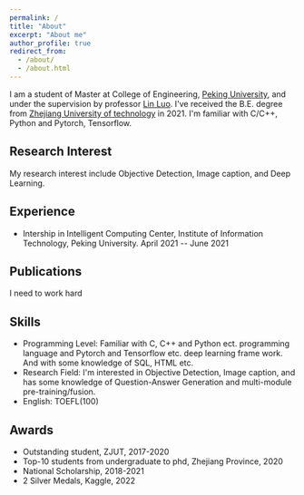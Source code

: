 ```yaml
---
permalink: /
title: "About"
excerpt: "About me"
author_profile: true
redirect_from: 
  - /about/
  - /about.html
---
```


I am a student of Master at College of Engineering, [Peking University](https://www.pku.edu.cn/), and under the supervision by professor [Lin Luo](https://www.coe.pku.edu.cn/teaching/all_time/11195.html). I've received the B.E. degree from [Zhejiang University of technology](http://www.zjut.edu.cn/) in 2021. I'm familiar with C/C++, Python and Pytorch, Tensorflow.

Research Interest
------
My research interest include Objective Detection, Image caption, and Deep Learning.

Experience
------
* Intership in Intelligent Computing Center, Institute of Information Technology, Peking University. April 2021 -- June 2021

Publications
------
I need to work hard

Skills
------
* Programming Level: Familiar with C, C++ and Python ect. programming language and Pytorch and Tensorflow etc. deep learning frame work. And with some knowledge of SQL, HTML etc.
* Research Field: I'm interested in Objective Detection, Image caption, and has some knowledge of Question-Answer Generation and multi-module pre-training/fusion.
* English: TOEFL(100) 

Awards
------
* Outstanding student, ZJUT, 2017-2020
* Top-10 students from undergraduate to phd, Zhejiang Province, 2020
* National Scholarship, 2018-2021
* 2 Silver Medals, Kaggle, 2022

